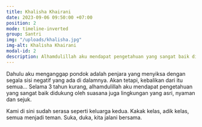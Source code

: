 ```yaml
---
title: Khalisha Khairani
date: 2023-09-06 09:50:00 +07:00
position: 2
mode: timeline-inverted
group: Santri
img: "/uploads/khalisha.jpg"
img-alt: Khalisha Khairani
modal-id: 2
description: Alhamdulillah aku mendapat pengetahuan yang sangat baik didukung oleh suasana juga lingkungan yang asri, nyaman dan sejuk.
---
```

Dahulu aku menganggap pondok adalah penjara yang menyiksa dengan segala sisi negatif yang ada di dalamnya. Akan tetapi, kebalikan dari itu semua... Selama 3 tahun kurang, alhamdulillah aku mendapat pengetahuan yang sangat baik didukung oleh suasana juga lingkungan yang asri, nyaman dan sejuk.

Kami di sini sudah serasa seperti keluarga kedua. Kakak kelas, adik kelas, semua menjadi teman. Suka, duka, kita jalani bersama.